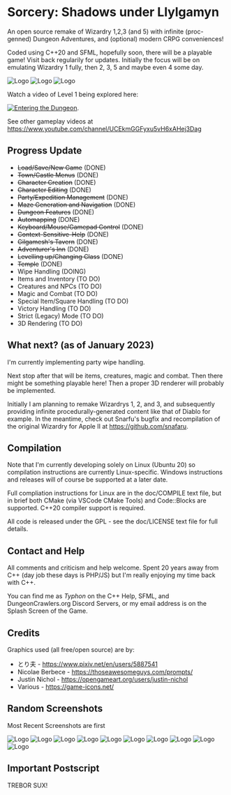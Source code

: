 # Sorcery: Shadows under Llylgamyn

An open source remake of Wizardry 1,2,3 (and 5) with infinite (proc-genned)
Dungeon Adventures, and (optional) modern CRPG conveniences!

Coded using C++20 and SFML, hopefully soon, there will be a playable game! Visit
back regularily for updates. Initially the focus will be on emulating Wizardry 1
fully, then 2, 3, 5 and maybe even 4 some day.

![Logo](/promo/screen1.png)
![Logo](/promo/screen7.png)
![Logo](/promo/screen8.png)

Watch a video of Level 1 being explored here:

[![Entering the Dungeon](https://img.youtube.com/vi/AQ9LhK0ta8A/maxresdefault.jpg)](https://youtu.be/AQ9LhK0ta8A).

See other gameplay videos at <https://www.youtube.com/channel/UCEkmGGFyxu5vH6xAHej3Dag>

## Progress Update

* ~~Load/Save/New Game~~ (DONE)
* ~~Town/Castle Menus~~ (DONE)
* ~~Character Creation~~ (DONE)
* ~~Character Editing~~ (DONE)
* ~~Party/Expedition Management~~ (DONE)
* ~~Maze Generation and Navigation~~ (DONE)
* ~~Dungeon Features~~ (DONE)
* ~~Automapping~~ (DONE)
* ~~Keyboard/Mouse/Gamepad Control~~ (DONE)
* ~~Context-Sensitive-Help~~ (DONE)
* ~~Gilgamesh's Tavern~~ (DONE)
* ~~Adventurer's Inn~~ (DONE)
* ~~Levelling up/Changing Class~~ (DONE)
* ~~Temple~~ (DONE)
* Wipe Handling (DOING)
* Items and Inventory (TO DO)
* Creatures and NPCs (TO DO)
* Magic and Combat (TO DO)
* Special Item/Square Handling (TO DO)
* Victory Handling (TO DO)
* Strict (Legacy) Mode (TO DO)
* 3D Rendering (TO DO)

## What next? (as of January 2023)

I'm currently implementing party wipe handling.

Next stop after that will be items, creatures, magic and combat. Then there might
be something playable here! Then a proper 3D renderer will probably be implemented.

Initially I am planning to remake Wizardrys 1, 2, and 3, and subsequently
providing infinite procedurally-generated content like that of Diablo for example.
In the meantime, check out Snarfu's bugfix and recompilation of the original
Wizardry for Apple II at <https://github.com/snafaru>.

## Compilation

Note that I'm currently developing solely on Linux (Ubuntu 20) so compilation
instructions are currently Linux-specific. Windows instructions and releases
will of course be supported at a later date.

Full compliation instructions for Linux are in the doc/COMPILE text file, but in
brief both CMake (via VSCode CMake Tools) and Code::Blocks are supported.
C++20 compiler support is required.

All code is released under the GPL - see the doc/LICENSE text file for full
details.

## Contact and Help

All comments and criticism and help welcome. Spent 20 years away from C++ (day
job these days is PHP/JS) but I'm really enjoying my time back with C++.

You can find me as *Typhon* on the C++ Help, SFML, and DungeonCrawlers.org
Discord Servers, or my email address is on the Splash Screen of the Game.

## Credits

Graphics used (all free/open source) are by:

* とり夫 - <https://www.pixiv.net/en/users/5887541>
* Nicolae Berbece - <https://thoseawesomeguys.com/prompts/>
* Justin Nichol - <https://opengameart.org/users/justin-nichol>
* Various - <https://game-icons.net/>

## Random Screenshots

Most Recent Screenshots are first

![Logo](/promo/screen12.png)
![Logo](/promo/screen11.png)
![Logo](/promo/screen9.png)
![Logo](/promo/screen10.png)
![Logo](/promo/screen7.png)
![Logo](/promo/screen6.png)
![Logo](/promo/screen2.png)
![Logo](/promo/screen3.png)
![Logo](/promo/screen4.png)
![Logo](/promo/screen5.png)

## Important Postscript

TREBOR SUX!

